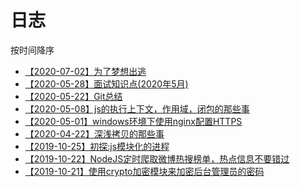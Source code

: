 # 日志

按时间降序

* [【2020-07-02】为了梦想出逃](/diary/为了梦想出逃.md)
* [【2020-05-28】面试知识点(2020年5月)](/diary/面试知识点(2020年5月).md)
* [【2020-05-22】Git总结](/tools/git/)
* [【2020-05-08】js的执行上下文，作用域，闭包的那些事](/diary/执行上下文.md)
* [【2020-05-01】windows环境下使用nginx配置HTTPS](/diary/配置Nginx.md)
* [【2020-04-22】深浅拷贝的那些事](/diary/深浅拷贝的那些事.md)
* [【2019-10-25】初探:js模块化的进程](/diary/JS模块化进程.md)
* [【2019-10-22】NodeJS定时爬取微博热搜榜单，热点信息不要错过](/diary/nodeJs爬取热搜.md)
* [【2019-10-21】使用crypto加密模块来加密后台管理员的密码](/diary/crypto使用笔记.md)